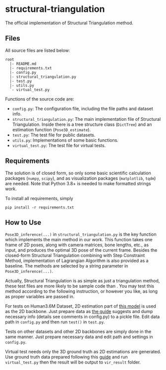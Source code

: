 # structural-triangulation

The official implementation of Structural Triangulation method.

## Files

All source files are listed below:

```
root
  |- README.md
  |- requirements.txt
  |- config.py
  |- structural_triangulation.py
  |- test.py
  |- utils.py
  `- virtual_test.py
```

Functions of the source code are:

* `config.py`: The configuration file, including the file paths and dataset info. 
* `structural_triangulation.py`: The main implementation file of Structural Triangulation. Inside there is a tree structure class (`DictTree`) and an estimation function (`Pose3D_estimate`).
* `test.py`: The test file for public datasets.
* `utils.py`: Implementations of some basic functions.
* `virtual_test.py`: The test file for virtual tests.


## Requirements

The solution is of closed form, so only some basic scientific calculation packages (`numpy`, `scipy`), and as visualization packages (`matplotlib`, `tqdm`) are needed. Note that Python 3.8+ is needed to make formatted strings work.

To install all requirements, simply

```shell
pip install -r requirements.txt
```

## How to Use

`Pose3D_inference(...)` in `structural_triangulation.py` is the key function which implements the main method in our work. This function takes one frame of 2D poses, along with camera matrices, bone lengths, etc., as input, and produces the optimal 3D pose of the current frame. Besides the closed-form Structural Triangulation combining with Step Constraint Method, implementation of Lagrangian Algorithm is also provided as a baseline. The methods are selected by a string parameter in `Pose3D_inference(...)`.

Actually, Structural Triangulation is as simple as just a triangulation method, these test files are more likely to be sample code than . You may test this method according to the following instruction, or however you like, as long as proper variables are passed in.

For tests on Human3.6M Dataset, 2D estimation part of [this model](https://github.com/karfly/learnable-triangulation-pytorch) is used as the 2D backbone. Just prepare data as [the guide](https://github.com/karfly/learnable-triangulation-pytorch/blob/master/mvn/datasets/human36m_preprocessing/README.md) suggests and dump necessary info (details see comments in config.py) to a pickle file. Edit data path in `config.py` and then run `test()` in `test.py`.

Tests on other datasets and other 2D backbones are simply done in the same manner. Just prepare necessary data and edit path and settings in `config.py`.

Virtual test needs only the 3D ground truth as 2D estimations are generated. Use ground truth data prepared following this [guide](https://github.com/karfly/learnable-triangulation-pytorch/blob/master/mvn/datasets/human36m_preprocessing/README.md) and run `virtual_test.py` then the result will be output to `vir_result` folder.